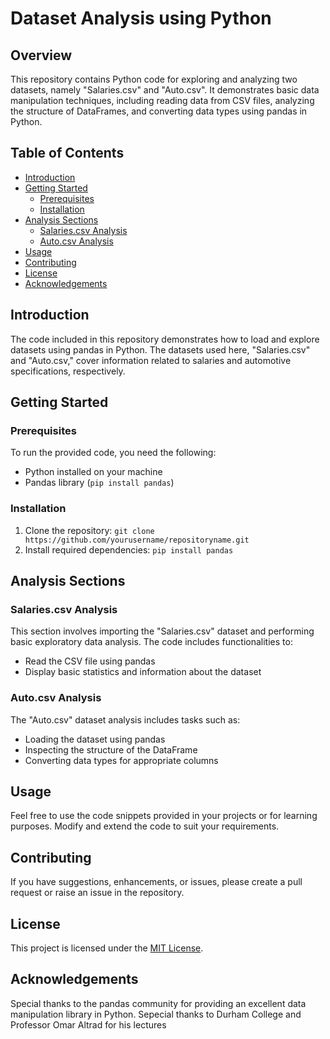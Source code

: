 # Dataset Analysis using Python

## Overview
This repository contains Python code for exploring and analyzing two datasets, namely "Salaries.csv" and "Auto.csv". It demonstrates basic data manipulation techniques, including reading data from CSV files, analyzing the structure of DataFrames, and converting data types using pandas in Python.

## Table of Contents
- [Introduction](#introduction)
- [Getting Started](#getting-started)
  - [Prerequisites](#prerequisites)
  - [Installation](#installation)
- [Analysis Sections](#analysis-sections)
  - [Salaries.csv Analysis](#salariescsv-analysis)
  - [Auto.csv Analysis](#autocsv-analysis)
- [Usage](#usage)
- [Contributing](#contributing)
- [License](#license)
- [Acknowledgements](#acknowledgements)

## Introduction
The code included in this repository demonstrates how to load and explore datasets using pandas in Python. The datasets used here, "Salaries.csv" and "Auto.csv," cover information related to salaries and automotive specifications, respectively.

## Getting Started
### Prerequisites
To run the provided code, you need the following:
- Python installed on your machine
- Pandas library (`pip install pandas`)

### Installation
1. Clone the repository: `git clone https://github.com/yourusername/repositoryname.git`
2. Install required dependencies: `pip install pandas`

## Analysis Sections

### Salaries.csv Analysis
This section involves importing the "Salaries.csv" dataset and performing basic exploratory data analysis. The code includes functionalities to:
- Read the CSV file using pandas
- Display basic statistics and information about the dataset

### Auto.csv Analysis
The "Auto.csv" dataset analysis includes tasks such as:
- Loading the dataset using pandas
- Inspecting the structure of the DataFrame
- Converting data types for appropriate columns

## Usage
Feel free to use the code snippets provided in your projects or for learning purposes. Modify and extend the code to suit your requirements.

## Contributing
If you have suggestions, enhancements, or issues, please create a pull request or raise an issue in the repository.

## License
This project is licensed under the [MIT License](LICENSE).

## Acknowledgements
Special thanks to the pandas community for providing an excellent data manipulation library in Python.
Sepecial thanks to Durham College and Professor Omar Altrad for his lectures
